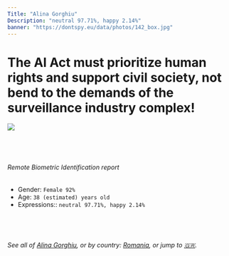 ```yaml
---
Title: "Alina Gorghiu"
Description: "neutral 97.71%, happy 2.14%"
banner: "https://dontspy.eu/data/photos/142_box.jpg"
---
```


# The AI Act must prioritize human rights and support civil society, not bend to the demands of the surveillance industry complex!

<link rel="stylesheet" type="text/css" href="/css/blog.css" />

<div class="is-fake" hidden>

_This image is **clearly fake**_, yet we [continue to collect them because the AI Act negotiations](/blog/why-deepfake/) are heading in a direction that will only make people's lives more complicated. For a more in-depth explanation, read: [Double threat: why losing the battle against Face Biometrics would fuel the proliferation of deepfakes](/blog/the-dual-threat-how-losing-the-biometric-battle-fuels-deepfake-proliferation/).


</div>

<!-- <img src="https://dontspy.eu/data/photos/54_box.jpg" /> -->
<img src="https://dontspy.eu/data/photos/142_box.jpg" />

## <br>

###### Remote Biometric Identification report

* <span class="label">Gender:</span> `Female 92%`
* <span class="label">Age:</span> `38 (estimated) years old`
* <span class="label">Expressions::</span> `neutral 97.71%, happy 2.14%`

## <br>

###### See all of [Alina Gorghiu](/policymaker#Alina%20Gorghiu), or by country: [Romania](/country#Romania), or jump to [🇬🇷](/x/82).

## <br>
